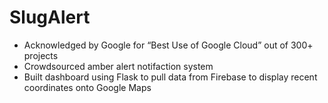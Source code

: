 # SlugAlert
- Acknowledged by Google for “Best Use of Google Cloud” out of 300+ projects
- Crowdsourced amber alert notifaction system
- Built dashboard using Flask to pull data from Firebase to display recent coordinates onto Google Maps
